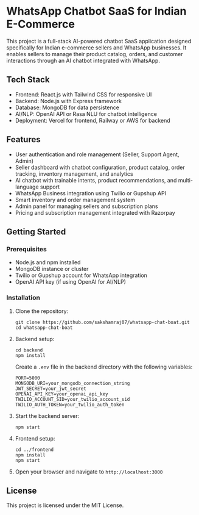 # WhatsApp Chatbot SaaS for Indian E-Commerce

This project is a full-stack AI-powered chatbot SaaS application designed specifically for Indian e-commerce sellers and WhatsApp businesses. It enables sellers to manage their product catalog, orders, and customer interactions through an AI chatbot integrated with WhatsApp.

## Tech Stack

- Frontend: React.js with Tailwind CSS for responsive UI
- Backend: Node.js with Express framework
- Database: MongoDB for data persistence
- AI/NLP: OpenAI API or Rasa NLU for chatbot intelligence
- Deployment: Vercel for frontend, Railway or AWS for backend

## Features

- User authentication and role management (Seller, Support Agent, Admin)
- Seller dashboard with chatbot configuration, product catalog, order tracking, inventory management, and analytics
- AI chatbot with trainable intents, product recommendations, and multi-language support
- WhatsApp Business integration using Twilio or Gupshup API
- Smart inventory and order management system
- Admin panel for managing sellers and subscription plans
- Pricing and subscription management integrated with Razorpay

## Getting Started

### Prerequisites

- Node.js and npm installed
- MongoDB instance or cluster
- Twilio or Gupshup account for WhatsApp integration
- OpenAI API key (if using OpenAI for AI/NLP)

### Installation

1. Clone the repository:
   ```
   git clone https://github.com/sakshamraj07/whatsapp-chat-boat.git
   cd whatsapp-chat-boat
   ```

2. Backend setup:
   ```
   cd backend
   npm install
   ```
   Create a `.env` file in the backend directory with the following variables:
   ```
   PORT=5000
   MONGODB_URI=your_mongodb_connection_string
   JWT_SECRET=your_jwt_secret
   OPENAI_API_KEY=your_openai_api_key
   TWILIO_ACCOUNT_SID=your_twilio_account_sid
   TWILIO_AUTH_TOKEN=your_twilio_auth_token
   ```

3. Start the backend server:
   ```
   npm start
   ```

4. Frontend setup:
   ```
   cd ../frontend
   npm install
   npm start
   ```

5. Open your browser and navigate to `http://localhost:3000`

## License

This project is licensed under the MIT License.
